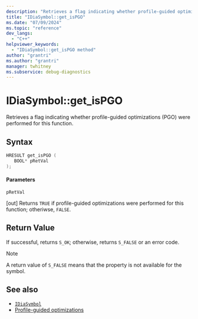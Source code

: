 ```yaml
---
description: "Retrieves a flag indicating whether profile-guided optimizations (PGO) were performed for this function."
title: "IDiaSymbol::get_isPGO"
ms.date: "07/09/2024"
ms.topic: "reference"
dev_langs:
  - "C++"
helpviewer_keywords:
  - "IDiaSymbol::get_isPGO method"
author: "grantri"
ms.author: "grantri"
manager: twhitney
ms.subservice: debug-diagnostics
---
```

# IDiaSymbol::get_isPGO

Retrieves a flag indicating whether profile-guided optimizations (PGO) were performed for this function.

## Syntax

```C++
HRESULT get_isPGO ( 
   BOOL* pRetVal
);
```

#### Parameters

 `pRetVal`

[out] Returns `TRUE` if profile-guided optimizations were performed for this function; otheriwse, `FALSE`.

## Return Value

 If successful, returns `S_OK`; otherwise, returns `S_FALSE` or an error code.

> [!NOTE]
> A return value of `S_FALSE` means that the property is not available for the symbol.

## See also

- [`IDiaSymbol`](../../debugger/debug-interface-access/idiasymbol.md)
- [Profile-guided optimizations](/cpp/build/profile-guided-optimizations)
